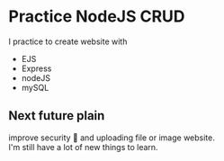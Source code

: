 # Practice NodeJS CRUD 
I practice to create website with
- EJS
- Express
- nodeJS
- mySQL

## Next future plain
improve security 🤣 and uploading file or image website.
<br>I'm still have a lot of new things to learn.  